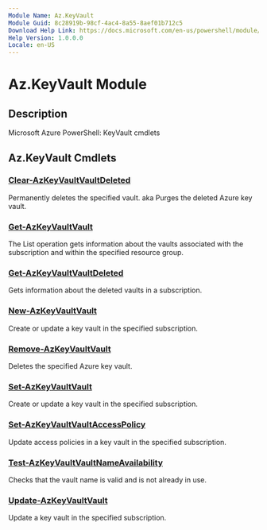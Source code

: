 ```yaml
---
Module Name: Az.KeyVault
Module Guid: 8c28919b-98cf-4ac4-8a55-8aef01b712c5
Download Help Link: https://docs.microsoft.com/en-us/powershell/module/az.keyvault
Help Version: 1.0.0.0
Locale: en-US
---
```


# Az.KeyVault Module
## Description
Microsoft Azure PowerShell: KeyVault cmdlets

## Az.KeyVault Cmdlets
### [Clear-AzKeyVaultVaultDeleted](Clear-AzKeyVaultVaultDeleted.md)
Permanently deletes the specified vault.
aka Purges the deleted Azure key vault.

### [Get-AzKeyVaultVault](Get-AzKeyVaultVault.md)
The List operation gets information about the vaults associated with the subscription and within the specified resource group.

### [Get-AzKeyVaultVaultDeleted](Get-AzKeyVaultVaultDeleted.md)
Gets information about the deleted vaults in a subscription.

### [New-AzKeyVaultVault](New-AzKeyVaultVault.md)
Create or update a key vault in the specified subscription.

### [Remove-AzKeyVaultVault](Remove-AzKeyVaultVault.md)
Deletes the specified Azure key vault.

### [Set-AzKeyVaultVault](Set-AzKeyVaultVault.md)
Create or update a key vault in the specified subscription.

### [Set-AzKeyVaultVaultAccessPolicy](Set-AzKeyVaultVaultAccessPolicy.md)
Update access policies in a key vault in the specified subscription.

### [Test-AzKeyVaultVaultNameAvailability](Test-AzKeyVaultVaultNameAvailability.md)
Checks that the vault name is valid and is not already in use.

### [Update-AzKeyVaultVault](Update-AzKeyVaultVault.md)
Update a key vault in the specified subscription.

